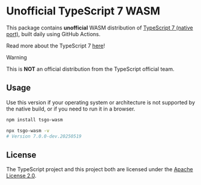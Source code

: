 # Unofficial TypeScript 7 WASM

This package contains **unofficial** WASM distribution of [TypeScript 7 (native port)](https://github.com/microsoft/typescript-go),
built daily using GitHub Actions.

Read more about the TypeScript 7 [here](https://devblogs.microsoft.com/typescript/typescript-native-port/)!

> [!WARNING]
> This is **NOT** an official distribution from the TypeScript official team.

## Usage

Use this version if your operating system or architecture is not supported by the native build, or if you need to run it in a browser.

```bash
npm install tsgo-wasm

npx tsgo-wasm -v
# Version 7.0.0-dev.20250519
```

## License

The TypeScript project and this project both are licensed under the [Apache License 2.0](./LICENSE).
